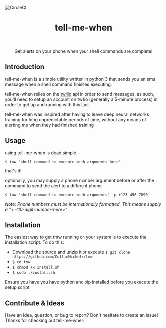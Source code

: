 
![CircleCI](https://img.shields.io/circleci/project/github/CollinMickels/tmw.svg)

<h1 align="center"> tell-me-when </h1> <br>

<p align="center">
    Get alerts on your phone when your shell commands are complete!
</p>

   
## Introduction


tell-me-when is a simple utility written in python 3 that sends you an sms message when a shell command finishes executing.

tell-me-when relies on the [twilio](http://twilio.com) api in order to send messages, as such, you'll need to setup an account on twilio (generally a 5-minute process) in order to get up and running with this tool.

tell-me-when was inspired after having to leave deep neural networks training for long unpredictable periods of time, without any means of alerting me when they had finished training
## Usage
using tell-me-when is dead simple.

`$ tmw "shell command to execute with arguments here"`

that's it!

optionally, you may supply a phone number argument before or after the command to send the alert to a different phone

`$ tmw "shell command to execute with arguments" -p +123 456 7890`

_Note: Phone numbers must be internationally formatted. This means supply a "+<contry code> <10-digit-number-here>"_

## Installation
The easiest way to get tmw running on your system is to execute the installation script.
To do this:
- Download the source and unzip it or execute `$ git clone https://github.com/CollinMickels/tmw`
- `$ cd tmw`
- `$ chmod +x install.sh`
- `$ sudo ./install.sh`

Ensure you have you have python and pip installed before you execute the setup script



## Contribute & Ideas
Have an idea, question, or bug to report? Don't hesitate to create an issue! Thanks for checking out tell-me-when
